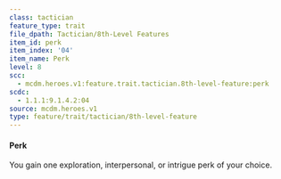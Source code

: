 ```yaml
---
class: tactician
feature_type: trait
file_dpath: Tactician/8th-Level Features
item_id: perk
item_index: '04'
item_name: Perk
level: 8
scc:
  - mcdm.heroes.v1:feature.trait.tactician.8th-level-feature:perk
scdc:
  - 1.1.1:9.1.4.2:04
source: mcdm.heroes.v1
type: feature/trait/tactician/8th-level-feature
---
```


#### Perk

You gain one exploration, interpersonal, or intrigue perk of your choice.
